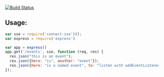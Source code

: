 [![Build Status](https://secure.travis-ci.org/andrewrk/connect-sse.png)](http://travis-ci.org/andrewrk/connect-sse)

Usage:
------

```js
var sse = require('connect-sse')();
var express = require('express')

var app = express()
app.get('/events', sse, function (req, res) {
  res.json("this is an event");
  res.json({here: "is", another: "event"});
  res.json({here: "is a named event", to: "listen with addEventListener('example', function(){})"}, "example");
});
```

